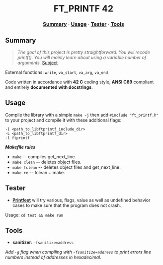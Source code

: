 <h1 align="center">
	FT_PRINTF 42
</h1>

<h3 align="center">
	<a href="#Summary">Summary</a>
	<span> · </span>
	<a href="#Usage">Usage</a>
	<span> · </span>
	<a href="#Tester">Tester</a>
	<span> · </span>
	<a href="#Tools">Tools</a>
</h3>

## Summary

> *The goal of this project is pretty straightforward. You will recode printf().
> You will mainly learn about using a variable number of arguments.*
> [Subject](https://cdn.intra.42.fr/pdf/pdf/58827/en.subject.pdf)

External functions: `write`, `va_start`, `va_arg`, `va_end`

Code written in accordance with **42 C** coding style,  **ANSI C89** compliant and entirely **documented with docstrings**.

## Usage

Compile the library with a simple `make -j` then add `#include "ft_printf.h"` to
your project and compile it with these additional flags:

    -I <path_to_libftprintf_include_dir>
    -L <path_to_libftprintf_dir>
    -l ftprintf

***Makefile rules***

- `make` -- compiles get_next_line.
- `make clean` -- deletes object files.
- `make fclean` -- deletes object files and get_next_line.
- `make re` -- fclean + make.

## Tester

- **[Printfest](test/printfest.c)** will try various, flags, value as well as
  undefined behavior cases to make sure that the program does not crash.

Usage: `cd test && make run`

## Tools

- **sanitizer**: `-fsanitize=address`

*Add `-g` flag when compiling with `-fsanitize=address` to print errors line numbers instead of addresses in hexadecimal.*
